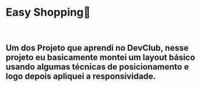 <h1> Easy Shopping👜</h1>
<br>
<h2>Um dos Projeto que aprendi no DevClub, nesse projeto eu basicamente montei um layout básico usando algumas técnicas de posicionamento e logo depois apliquei a responsividade.</h2>
